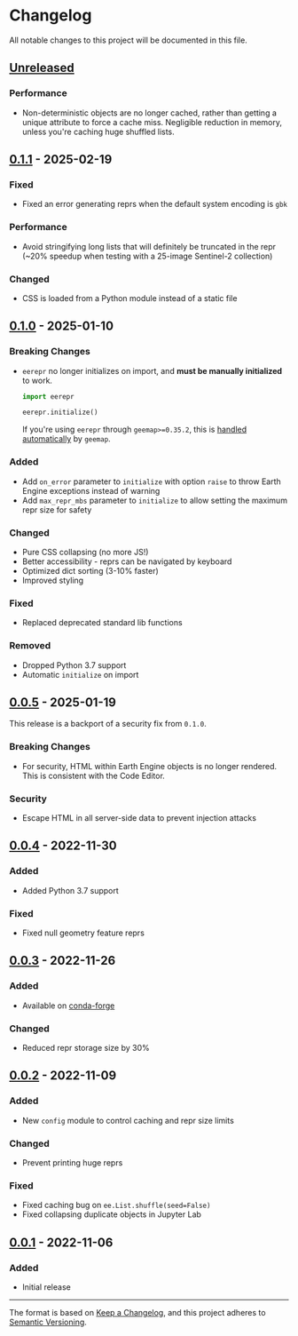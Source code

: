 # Changelog

All notable changes to this project will be documented in this file.

## [Unreleased]

### Performance

- Non-deterministic objects are no longer cached, rather than getting a unique attribute to force a cache miss. Negligible reduction in memory, unless you're caching huge shuffled lists.

## [0.1.1] - 2025-02-19

### Fixed

- Fixed an error generating reprs when the default system encoding is `gbk`

### Performance

- Avoid stringifying long lists that will definitely be truncated in the repr (~20% speedup when testing with a 25-image Sentinel-2 collection)

### Changed

- CSS is loaded from a Python module instead of a static file

## [0.1.0] - 2025-01-10

### Breaking Changes

- `eerepr` no longer initializes on import, and **must be manually initialized** to work.

    ```python
    import eerepr

    eerepr.initialize()
    ```

    If you're using `eerepr` through `geemap>=0.35.2`, this is [handled automatically](https://github.com/gee-community/geemap/pull/2183) by `geemap`.

### Added

- Add `on_error` parameter to `initialize` with option `raise` to throw Earth Engine exceptions instead of warning
- Add `max_repr_mbs` parameter to `initialize` to allow setting the maximum repr size for safety

### Changed

- Pure CSS collapsing (no more JS!)
- Better accessibility - reprs can be navigated by keyboard
- Optimized dict sorting (3-10% faster)
- Improved styling

### Fixed

- Replaced deprecated standard lib functions

### Removed

- Dropped Python 3.7 support
- Automatic `initialize` on import

## [0.0.5] - 2025-01-19

This release is a backport of a security fix from `0.1.0`.

### Breaking Changes

- For security, HTML within Earth Engine objects is no longer rendered. This is consistent with the Code Editor.

### Security

- Escape HTML in all server-side data to prevent injection attacks

## [0.0.4] - 2022-11-30

### Added

- Added Python 3.7 support

### Fixed

- Fixed null geometry feature reprs

## [0.0.3] - 2022-11-26

### Added

- Available on [conda-forge](https://anaconda.org/conda-forge/eerepr)

### Changed

- Reduced repr storage size by 30%

## [0.0.2] - 2022-11-09

### Added

- New `config` module to control caching and repr size limits

### Changed

- Prevent printing huge reprs

### Fixed

- Fixed caching bug on `ee.List.shuffle(seed=False)`
- Fixed collapsing duplicate objects in Jupyter Lab

## [0.0.1] - 2022-11-06

### Added

- Initial release

---

The format is based on [Keep a Changelog](https://keepachangelog.com/en/1.1.0/),
and this project adheres to [Semantic Versioning](https://semver.org/spec/v2.0.0.html).

[unreleased]: https://github.com/aazuspan/eerepr/compare/v0.1.1...HEAD
[0.1.1]: https://github.com/aazuspan/eerepr/compare/v0.1.0...v0.1.1
[0.1.0]: https://github.com/aazuspan/eerepr/compare/v0.0.4...v0.1.0
[0.0.5]: https://github.com/aazuspan/eerepr/compare/v0.0.4...v0.0.5
[0.0.4]: https://github.com/aazuspan/eerepr/compare/v0.0.3...v0.0.4
[0.0.3]: https://github.com/aazuspan/eerepr/compare/v0.0.2...v0.0.3
[0.0.2]: https://github.com/aazuspan/eerepr/compare/v0.0.1...v0.0.2
[0.0.1]: https://github.com/aazuspan/eerepr/releases/tag/v0.0.1
